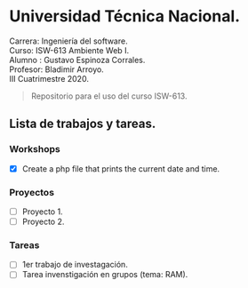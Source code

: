 # Universidad Técnica Nacional.
Carrera: Ingeniería del software.  
Curso:   ISW-613 Ambiente Web I.  
Alumno : Gustavo Espinoza Corrales.  
Profesor: Bladimir Arroyo.      
III Cuatrimestre 2020.  
> Repositorio para el uso del curso ISW-613.  

## Lista de trabajos y tareas.  
### Workshops
- [x] Create a php file that prints the current date and time.

### Proyectos  
- [ ] Proyecto 1.
- [ ] Proyecto 2.

### Tareas  
- [ ] 1er trabajo de investagación.
- [ ] Tarea invenstigación en grupos (tema: RAM).
